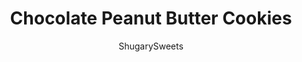 ---
layout: ../../layouts/MarkdownPostLayout.astro
title: Chocolate Peanut Butter Cookies
author: ShugarySweets
pubDate: 2021-03-03
description: "Thick and chewy, these Chocolate Peanut Butter Cookies are packed with flavor. Freezer friendly and easy to make, these cookies are bursting with peanut butter chips!"
image_url: https://www.shugarysweets.com/wp-content/uploads/2021/03/chocolate-peanut-butter-cookies-facebook.jpg
tags: ["Cookies","American"]
calories: 107
protein: 1
carbohydrates: 11
fats: 7
fiber: 1
ingredients: ["1 cup melted butter","1 cup light brown sugar, packed","2 large eggs","2 teaspoons vanilla extract","1 ½ cups all-purpose flour","1 cup Ghirardelli unsweetened cocoa powder","1 teaspoon kosher salt","1 ½ teaspoons baking soda","2 packages (11 ounce each) peanut butter chips"]
serves: 36
time: "25 minutes"
prepTime: "15 minutes"
instructions: ["Preheat oven to 350 degrees F. Line a baking sheet with parchment paper, set aside.","In a large mixing bowl, combine melted butter with brown sugar. Mix until completely blended. Add in eggs, and vanilla extract until fully combined.","Add flour, cocoa powder, salt, and baking soda to mixing bowl. Beat just until incorporated. Fold in all but ½ cup of the peanut butter morsels. Chill dough 1 hour, if desired.","Using a 2 Tbsp cookie scoop, drop dough two inches apart on prepared cookie sheet. Using the reserved peanut butter chips, press 5 or 6 on top of each cookie before baking.","Bake for 10-12 minutes. The cookies will be slightly underbaked, but not runny. Allow to cool on baking sheet 5-10 minutes before moving to a wire rack to cool completely."]
nutrition: ["107 calories","11 grams carbohydrates","26 milligrams cholesterol","7 grams fat","1 grams fiber","1 grams protein","4 grams saturated fat","143 milligrams sodium","5 grams sugar","0 grams trans fat","2 grams unsaturated fat"]
---